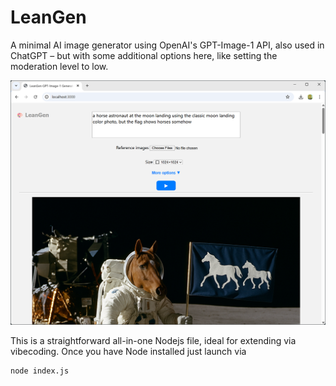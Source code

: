# LeanGen
A minimal AI image generator using OpenAI's GPT-Image-1 API, also used in ChatGPT – but with some additional options here, like setting the moderation level to low.

![Preview Image](preview.png)

This is a straightforward all-in-one Nodejs file, ideal for extending via vibecoding. Once you have Node installed just launch via

    node index.js
